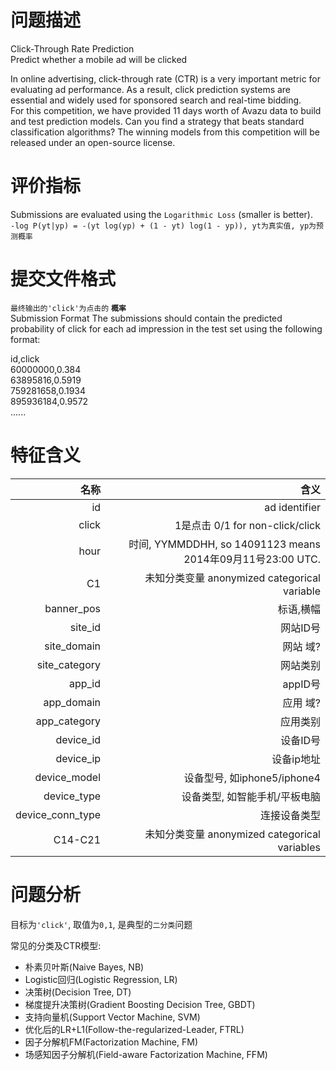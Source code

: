 # 问题描述

Click-Through Rate Prediction   
Predict whether a mobile ad will be clicked

In online advertising, click-through rate (CTR) is a very important metric for evaluating ad performance. As a result, click prediction systems are essential and widely used for sponsored search and real-time bidding.   
For this competition, we have provided 11 days worth of Avazu data to build and test prediction models. Can you find a strategy that beats standard classification algorithms? The winning models from this competition will be released under an open-source license.

# 评价指标

Submissions are evaluated using the `Logarithmic Loss` (smaller is better).   
`-log P(yt|yp) = -(yt log(yp) + (1 - yt) log(1 - yp)), yt为真实值, yp为预测概率`

# 提交文件格式

`最终输出的'click'为点击的` **`概率`**   
Submission Format
The submissions should contain the predicted probability of click for each ad impression in the test set using the following format:

id,click   
60000000,0.384   
63895816,0.5919   
759281658,0.1934   
895936184,0.9572   
......


# 特征含义

|名称|含义|
| -: | -: |
|id | ad identifier|
|click | 1是点击 0/1 for non-click/click|
|hour | 时间, YYMMDDHH, so 14091123 means 2014年09月11号23:00 UTC.|
|C1 | 未知分类变量 anonymized categorical variable|
|banner_pos|标语,横幅|
|site_id|网站ID号|
|site_domain|网站 域?|
|site_category|网站类别|
|app_id|appID号|
|app_domain|应用 域?|
|app_category|应用类别|
|device_id|设备ID号|
|device_ip|设备ip地址|
|device_model|设备型号, 如iphone5/iphone4|
|device_type|设备类型, 如智能手机/平板电脑|
|device_conn_type|连接设备类型|
|C14-C21|未知分类变量 anonymized categorical variables|


# 问题分析

目标为`'click'`, 取值为`0,1`, 是典型的`二分类`问题

常见的分类及CTR模型:
- 朴素贝叶斯(Naive Bayes, NB)
- Logistic回归(Logistic Regression, LR)
- 决策树(Decision Tree, DT)
- 梯度提升决策树(Gradient Boosting Decision Tree, GBDT)
- 支持向量机(Support Vector Machine, SVM)
- 优化后的LR+L1(Follow-the-regularized-Leader, FTRL)
- 因子分解机FM(Factorization Machine, FM)
- 场感知因子分解机(Field-aware Factorization Machine, FFM)

